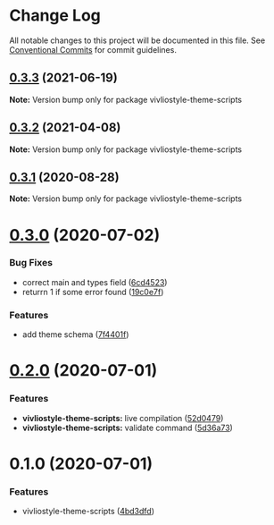 # Change Log

All notable changes to this project will be documented in this file.
See [Conventional Commits](https://conventionalcommits.org) for commit guidelines.

## [0.3.3](https://github.com/vivliostyle/themes/compare/vivliostyle-theme-scripts@0.3.2...vivliostyle-theme-scripts@0.3.3) (2021-06-19)

**Note:** Version bump only for package vivliostyle-theme-scripts

## [0.3.2](https://github.com/vivliostyle/themes/compare/vivliostyle-theme-scripts@0.3.1...vivliostyle-theme-scripts@0.3.2) (2021-04-08)

**Note:** Version bump only for package vivliostyle-theme-scripts

## [0.3.1](https://github.com/vivliostyle/themes/compare/vivliostyle-theme-scripts@0.3.0...vivliostyle-theme-scripts@0.3.1) (2020-08-28)

**Note:** Version bump only for package vivliostyle-theme-scripts

# [0.3.0](https://github.com/vivliostyle/themes/compare/vivliostyle-theme-scripts@0.2.0...vivliostyle-theme-scripts@0.3.0) (2020-07-02)

### Bug Fixes

- correct main and types field ([6cd4523](https://github.com/vivliostyle/themes/commit/6cd4523c30f9b1394d5062554e6715e73e4bec5b))
- returrn 1 if some error found ([19c0e7f](https://github.com/vivliostyle/themes/commit/19c0e7f6cd88f2f8cda526829d85aa91bab258d9))

### Features

- add theme schema ([7f4401f](https://github.com/vivliostyle/themes/commit/7f4401fa1506f5efd485b706f2b20bdea1a58608))

# [0.2.0](https://github.com/vivliostyle/themes/compare/vivliostyle-theme-scripts@0.1.0...vivliostyle-theme-scripts@0.2.0) (2020-07-01)

### Features

- **vivliostyle-theme-scripts:** live compilation ([52d0479](https://github.com/vivliostyle/themes/commit/52d04799c48b798a8bf60bef1a8f05fe5b55dede))
- **vivliostyle-theme-scripts:** validate command ([5d36a73](https://github.com/vivliostyle/themes/commit/5d36a73f8f6a18701f1f77db500d5757398d8ba4))

# 0.1.0 (2020-07-01)

### Features

- vivliostyle-theme-scripts ([4bd3dfd](https://github.com/vivliostyle/themes/commit/4bd3dfd66ec47029e8bdf1b73ac3b2eae147a851))

